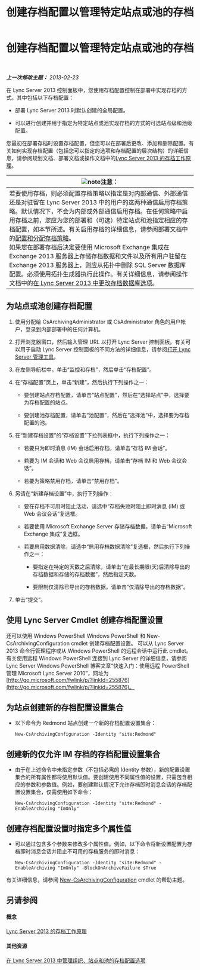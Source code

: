 ﻿---
title: 创建存档配置以管理特定站点或池的存档
TOCTitle: 创建存档配置以管理特定站点或池的存档
ms:assetid: c5c864a6-96c7-4bbb-ab7c-61eb1744246c
ms:mtpsurl: https://technet.microsoft.com/zh-cn/library/JJ205251(v=OCS.15)
ms:contentKeyID: 49314182
ms.date: 05/19/2016
mtps_version: v=OCS.15
ms.translationtype: HT
---

# 创建存档配置以管理特定站点或池的存档

 

_**上一次修改主题：** 2013-02-23_

在 Lync Server 2013 控制面板中，您使用存档配置控制在部署中实现存档的方式。其中包括以下存档配置：

  - 部署 Lync Server 2013 时默认创建的全局配置。

  - 可以进行创建并用于指定为特定站点或池实现存档的方式的可选站点级和池级配置。

您最初在部署存档时设置存档配置，但您可以在部署后更改、添加和删除配置。有关如何实现存档配置（包括您可以指定的选项和存档配置的层次结构）的详细信息，请参阅规划文档、部署文档或操作文档中的[Lync Server 2013 的存档工作原理](lync-server-2013-how-archiving-works.md)。

<table>
<thead>
<tr class="header">
<th><img src="images/Dn783119.note(OCS.15).gif" title="note" alt="note" />注意：</th>
</tr>
</thead>
<tbody>
<tr class="odd">
<td>若要使用存档，则必须配置存档策略以指定是对内部通信、外部通信还是对驻留在 Lync Server 2013 中的用户的这两种通信启用存档策略。默认情况下，不会为内部或外部通信启用存档。在任何策略中启用存档之前，您应为您的部署和（可选）特定站点和池指定相应的存档配置，如本节所述。有关启用存档的详细信息，请参阅部署文档中的<a href="lync-server-2013-configuring-and-assigning-archiving-policies.md">配置和分配存档策略</a>。<br />
如果您在部署存档后决定要使用 Microsoft Exchange 集成在 Exchange 2013 服务器上存储存档数据和文件以及所有用户驻留在 Exchange 2013 服务器上，则应从拓扑中删除 SQL Server 数据库配置。必须使用拓扑生成器执行此操作。有关详细信息，请参阅操作文档中的<a href="lync-server-2013-changing-archiving-database-options.md">在 Lync Server 2013 中更改存档数据库选项</a>。</td>
</tr>
</tbody>
</table>


## 为站点或池创建存档配置

1.  使用分配给 CsArchivingAdministrator 或 CsAdministrator 角色的用户帐户，登录到内部部署中的任何计算机。

2.  打开浏览器窗口，然后输入管理 URL 以打开 Lync Server 控制面板。有关可以用于启动 Lync Server 控制面板的不同方法的详细信息，请参阅[打开 Lync Server 管理工具](lync-server-2013-open-lync-server-administrative-tools.md)。

3.  在左侧导航栏中，单击“监控和存档”，然后单击“存档配置”。

4.  在“存档配置”页上，单击“新建”，然后执行下列操作之一：
    
      - 要创建站点存档配置，请单击“站点配置”，然后在“选择站点”中，选择要为存档配置的站点。
    
      - 要创建池存档配置，请单击“池配置”，然后在“选择池”中，选择要为存档配置的池。

5.  在“新建存档设置”的“存档设置”下拉列表框中，执行下列操作之一：
    
      - 若要只为即时消息 (IM) 会话启用存档，请单击“存档 IM 会话”。
    
      - 若要为 IM 会话和 Web 会议启用存档，请单击“存档 IM 和 Web 会议会话”。
    
      - 若要为策略禁用存档，请单击“禁用存档”。

6.  另请在“新建存档设置”中，执行下列操作：
    
      - 要在存档不可用时阻止活动，请选中“存档失败时阻止即时消息 (IM) 或 Web 会议会话”复选框。
    
      - 若要使用 Microsoft Exchange Server 存储存档数据，请单击“Microsoft Exchange 集成”复选框。
    
      - 若要启用数据清除，请选中“启用存档数据清除”复选框，然后执行下列操作之一：
        
          - 要指定在特定的天数之后清除，请单击“在最长期限(天)后清除导出的存档数据和存储的存档数据”，然后指定天数。
        
          - 要限制仅清除已导出的存档数据，请单击“仅清除导出的存档数据”。

7.  单击“提交”。

## 使用 Lync Server Cmdlet 创建存档配置设置

还可以使用 Windows PowerShell Windows PowerShell 和 New-CsArchivingConfiguration cmdlet 创建存档配置设置。 可以从 Lync Server 2013 命令行管理程序或从 Windows PowerShell 的远程会话中运行此 cmdlet。有关使用远程 Windows PowerShell 连接到 Lync Server 的详细信息，请参阅 Lync Server Windows PowerShell 博客文章“快速入门：使用远程 PowerShell 管理 Microsoft Lync Server 2010”，网址为 [http://go.microsoft.com/fwlink/p/?linkId=255876](http://go.microsoft.com/fwlink/p/?linkid=255876)。

## 为站点创建新的存档配置设置集合

  - 以下命令为 Redmond 站点创建一个新的存档配置设置集合：
    
        New-CsArchivingConfiguration -Identity "site:Redmond"

## 创建新的仅允许 IM 存档的存档配置设置集合

  - 由于在上述命令中未指定参数（不包括必需的 Identity 参数），新的配置设置集合的所有属性都将使用默认值。要创建使用不同属性值的设置，只需包含相应的参数和参数值。例如，要创建默认情况下允许存档即时消息会话的存档配置设置集合，仅需使用如下命令：
    
        New-CsArchivingConfiguration -Identity "site:Redmond" -EnableArchiving "ImOnly"

## 创建存档配置设置时指定多个属性值

  - 可以通过包含多个参数来修改多个属性值。例如，以下命令将新设置配置为存档即时消息会话并阻止不可用的存档服务的即时消息：
    
        New-CsArchivingConfiguration -Identity "site:Redmond" -EnableArchiving "ImOnly" -BlockOnArchiveFailure $True

有关详细信息，请参阅 [New-CsArchivingConfiguration](https://docs.microsoft.com/en-us/powershell/module/skype/New-CsArchivingConfiguration) cmdlet 的帮助主题。

## 另请参阅

#### 概念

[Lync Server 2013 的存档工作原理](lync-server-2013-how-archiving-works.md)  

#### 其他资源

[在 Lync Server 2013 中管理组织、站点和池的存档配置选项](lync-server-2013-managing-archiving-configuration-options-for-your-organization-sites-and-pools.md)

